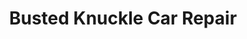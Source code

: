 ---
title: "Busted Knuckle Car Repair"
url: /marsing/busted-knuckle-car-repair/
shop: car repair
---